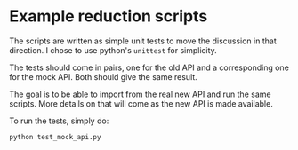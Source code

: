 # Example reduction scripts

The scripts are written as simple unit tests to move the discussion in that direction.
I chose to use python's `unittest` for simplicity.

The tests should come in pairs, one for the old API and a corresponding one for the mock API.
Both should give the same result.

The goal is to be able to import from the real new API and run the same scripts.
More details on that will come as the new API is made available.

To run the tests, simply do:

```
python test_mock_api.py
```